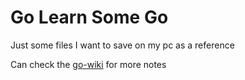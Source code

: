 # Go Learn Some Go

Just some files I want to save on my pc as a reference

Can check the [go-wiki](https://github.com/AlexandruCardas/learn-go/wiki) for more notes
